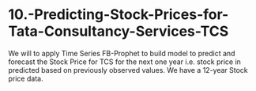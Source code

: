 # 10.-Predicting-Stock-Prices-for-Tata-Consultancy-Services-TCS
We will to apply Time Series FB-Prophet to build model to predict and forecast the Stock Price for TCS for the next one year i.e. stock price in predicted based on previously observed values. We have a 12-year Stock price data.
